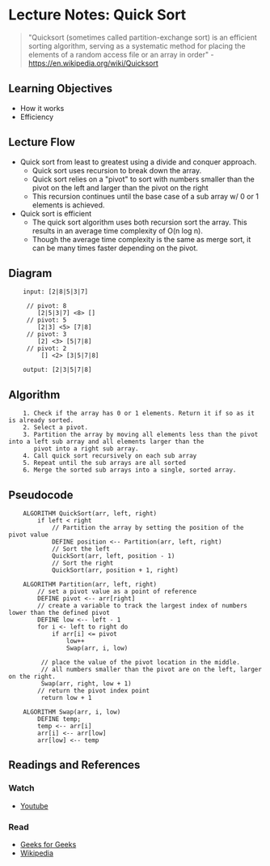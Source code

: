 # Lecture Notes: Quick Sort
> "Quicksort (sometimes called partition-exchange sort) is an efficient sorting algorithm, serving as a systematic method
 for placing the elements of a random access file or an array in order" - https://en.wikipedia.org/wiki/Quicksort

## Learning Objectives
* How it works
* Efficiency

## Lecture Flow
* Quick sort from least to greatest using a divide and conquer approach.
    * Quick sort uses recursion to break down the array.
    * Quick sort relies on a "pivot" to sort with numbers smaller than the pivot on the left and larger than the pivot on the right
    * This recursion continues until the base case of a sub array w/ 0 or 1 elements is achieved.
* Quick sort is efficient
    * The quick sort algorithm uses both recursion sort the array. This results in an average time complexity 
      of O(n log n).
    * Though the average time complexity is the same as merge sort, it can be many times faster depending on the pivot.

## Diagram
```
    input: [2|8|5|3|7]
    
     // pivot: 8
        [2|5|3|7] <8> []
     // pivot: 5
        [2|3] <5> [7|8]
     // pivot: 3
        [2] <3> [5|7|8]
     // pivot: 2
         [] <2> [3|5|7|8]   
        
    output: [2|3|5|7|8]
```

## Algorithm
```
    1. Check if the array has 0 or 1 elements. Return it if so as it is already sorted.
    2. Select a pivot.
    3. Partition the array by moving all elements less than the pivot into a left sub array and all elements larger than the 
       pivot into a right sub array.
    4. Call quick sort recursively on each sub array
    5. Repeat until the sub arrays are all sorted
    6. Merge the sorted sub arrays into a single, sorted array.
```

## Pseudocode
```
    ALGORITHM QuickSort(arr, left, right)
        if left < right
            // Partition the array by setting the position of the pivot value 
            DEFINE position <-- Partition(arr, left, right)
            // Sort the left
            QuickSort(arr, left, position - 1)
            // Sort the right
            QuickSort(arr, position + 1, right)
    
    ALGORITHM Partition(arr, left, right)
        // set a pivot value as a point of reference
        DEFINE pivot <-- arr[right]
        // create a variable to track the largest index of numbers lower than the defined pivot
        DEFINE low <-- left - 1
        for i <- left to right do
            if arr[i] <= pivot
                low++
                Swap(arr, i, low)
    
         // place the value of the pivot location in the middle.
         // all numbers smaller than the pivot are on the left, larger on the right. 
         Swap(arr, right, low + 1)
        // return the pivot index point
         return low + 1
    
    ALGORITHM Swap(arr, i, low)
        DEFINE temp;
        temp <-- arr[i]
        arr[i] <-- arr[low]
        arr[low] <-- temp
```

## Readings and References

### Watch
* [Youtube](https://www.youtube.com/watch?v=SLauY6PpjW4)

### Read
* [Geeks for Geeks](https://www.geeksforgeeks.org/quick-sort/)
* [Wikipedia](https://en.wikipedia.org/wiki/Quicksort)
